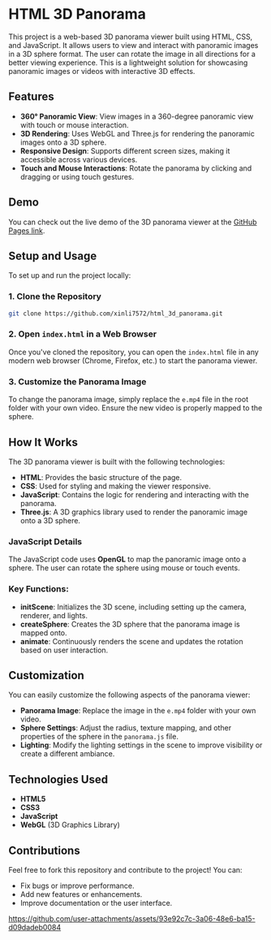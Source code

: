 
# HTML 3D Panorama

This project is a web-based 3D panorama viewer built using HTML, CSS, and JavaScript. It allows users to view and interact with panoramic images in a 3D sphere format. The user can rotate the image in all directions for a better viewing experience. This is a lightweight solution for showcasing panoramic images or videos with interactive 3D effects.

## Features

- **360° Panoramic View**: View images in a 360-degree panoramic view with touch or mouse interaction.
- **3D Rendering**: Uses WebGL and Three.js for rendering the panoramic images onto a 3D sphere.
- **Responsive Design**: Supports different screen sizes, making it accessible across various devices.
- **Touch and Mouse Interactions**: Rotate the panorama by clicking and dragging or using touch gestures.

## Demo

You can check out the live demo of the 3D panorama viewer at the [GitHub Pages link](https://xinli7572.github.io/html_3d_panorama/).

## Setup and Usage

To set up and run the project locally:

### 1. Clone the Repository

```bash
git clone https://github.com/xinli7572/html_3d_panorama.git
```


### 2. Open `index.html` in a Web Browser

Once you've cloned the repository, you can open the `index.html` file in any modern web browser (Chrome, Firefox, etc.) to start the panorama viewer.

### 3. Customize the Panorama Image

To change the panorama image, simply replace the `e.mp4` file in the root folder with your own video. Ensure the new video is properly mapped to the sphere.

## How It Works

The 3D panorama viewer is built with the following technologies:

- **HTML**: Provides the basic structure of the page.
- **CSS**: Used for styling and making the viewer responsive.
- **JavaScript**: Contains the logic for rendering and interacting with the panorama.
- **Three.js**: A 3D graphics library used to render the panoramic image onto a 3D sphere.

### JavaScript Details

The JavaScript code uses **OpenGL** to map the panoramic image onto a sphere. The user can rotate the sphere using mouse or touch events. 

### Key Functions:

- **initScene**: Initializes the 3D scene, including setting up the camera, renderer, and lights.
- **createSphere**: Creates the 3D sphere that the panorama image is mapped onto.
- **animate**: Continuously renders the scene and updates the rotation based on user interaction.

## Customization

You can easily customize the following aspects of the panorama viewer:

- **Panorama Image**: Replace the image in the `e.mp4` folder with your own video.
- **Sphere Settings**: Adjust the radius, texture mapping, and other properties of the sphere in the `panorama.js` file.
- **Lighting**: Modify the lighting settings in the scene to improve visibility or create a different ambiance.

## Technologies Used

- **HTML5**
- **CSS3**
- **JavaScript**
- **WebGL** (3D Graphics Library)

## Contributions

Feel free to fork this repository and contribute to the project! You can:

- Fix bugs or improve performance.
- Add new features or enhancements.
- Improve documentation or the user interface.







https://github.com/user-attachments/assets/93e92c7c-3a06-48e6-ba15-d09dadeb0084




